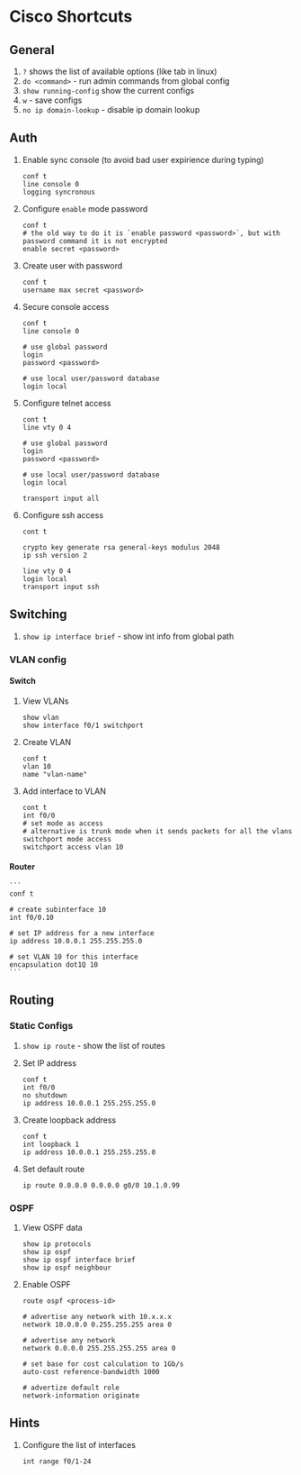 # Cisco Shortcuts

## General
1. `?` shows the list of available options (like tab in linux)
1. `do <command>` - run admin commands from global config
1. `show running-config` show the current configs
1. `w` - save configs
1. `no ip domain-lookup` - disable ip domain lookup



## Auth
1. Enable sync console (to avoid bad user expirience during typing)

    ```
    conf t
    line console 0
    logging syncronous
    ```

1. Configure `enable` mode password

    ```
    conf t
    # the old way to do it is `enable password <password>`, but with password command it is not encrypted
    enable secret <password>
    ```

1. Create user with password

    ```
    conf t
    username max secret <password>
    ```

1.  Secure console access

    ```
    conf t
    line console 0

    # use global password
    login
    password <password>

    # use local user/password database
    login local
    ```

1. Configure telnet access

    ```
    cont t
    line vty 0 4

    # use global password
    login
    password <password>

    # use local user/password database
    login local

    transport input all
    ```

1. Configure ssh access

    ```
    cont t

    crypto key generate rsa general-keys modulus 2048
    ip ssh version 2

    line vty 0 4
    login local
    transport input ssh
    ```

## Switching
1. `show ip interface brief` - show int info from global path

### VLAN config

#### Switch
1. View VLANs

    ```
    show vlan
    show interface f0/1 switchport
    ```

1. Create VLAN

    ```
    conf t
    vlan 10
    name "vlan-name"
    ```

1. Add interface to VLAN

    ```
    cont t
    int f0/0
    # set mode as access
    # alternative is trunk mode when it sends packets for all the vlans
    switchport mode access
    switchport access vlan 10
    ```

#### Router

    ```
    conf t

    # create subinterface 10
    int f0/0.10

    # set IP address for a new interface
    ip address 10.0.0.1 255.255.255.0

    # set VLAN 10 for this interface
    encapsulation dot1Q 10
    ```


## Routing

### Static Configs
1. `show ip route` - show the list of routes

1. Set IP address

    ```
    conf t
    int f0/0
    no shutdown
    ip address 10.0.0.1 255.255.255.0
    ```

1. Create loopback address

    ```
    conf t
    int loopback 1
    ip address 10.0.0.1 255.255.255.0
    ```

1. Set default route
    ```
    ip route 0.0.0.0 0.0.0.0 g0/0 10.1.0.99
    ```


### OSPF
1. View OSPF data

    ```
    show ip protocols
    show ip ospf
    show ip ospf interface brief
    show ip ospf neighbour
    ```

1. Enable OSPF

    ```
    route ospf <process-id>

    # advertise any network with 10.x.x.x
    network 10.0.0.0 0.255.255.255 area 0

    # advertise any network
    network 0.0.0.0 255.255.255.255 area 0

    # set base for cost calculation to 1Gb/s
    auto-cost reference-bandwidth 1000

    # advertize default role
    network-information originate
    ```



## Hints

1. Configure the list of interfaces

    ```
    int range f0/1-24
    ```
